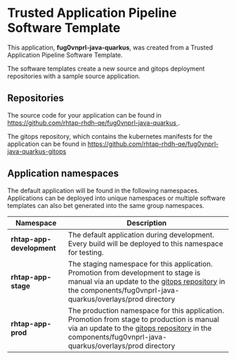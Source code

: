 # Trusted Application Pipeline Software Template

This application, **fug0vnprl-java-quarkus**, was created from a Trusted Application Pipeline Software Template.

The software templates create a new source and gitops deployment repositories with a sample source application. 

## Repositories

The source code for your application can be found in [https://github.com/rhtap-rhdh-qe/fug0vnprl-java-quarkus ](https://github.com/rhtap-rhdh-qe/fug0vnprl-java-quarkus ).
 
The gitops repository, which contains the kubernetes manifests for the application can be found in 
[https://github.com/rhtap-rhdh-qe/fug0vnprl-java-quarkus-gitops ](https://github.com/rhtap-rhdh-qe/fug0vnprl-java-quarkus-gitops ) 

## Application namespaces 

The default application will be found in the following namespaces. Applications can be deployed into unique namespaces or multiple software templates can also bet generated into the same group namespaces.  

|  Namespace   |  Description   |  
| -------- | -------- |   
| **rhtap-app-development** | The default application during development. Every build will be deployed to this namespace for testing. | 
| **rhtap-app-stage** | The staging namespace for this application. Promotion from development to stage is manual via an update to the [gitops repository](https://github.com/rhtap-rhdh-qe/fug0vnprl-java-quarkus-gitops ) in the components/fug0vnprl-java-quarkus/overlays/prod directory |  
| **rhtap-app-prod** | The production namespace for this application. Promotion from stage to production is manual via an update to the [gitops repository](https://github.com/rhtap-rhdh-qe/fug0vnprl-java-quarkus-gitops ) in the components/fug0vnprl-java-quarkus/overlays/prod directory | 